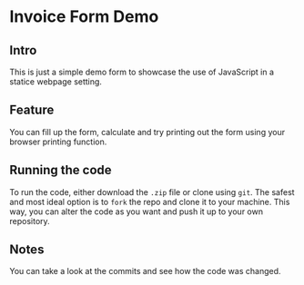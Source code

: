 # Invoice Form Demo
## Intro
This is just a simple demo form to showcase the use of JavaScript in a statice webpage setting. 

## Feature
You can fill up the form, calculate and try printing out the form using your browser printing function.

## Running the code
To run the code, either download the `.zip` file or clone using `git`. The safest and most ideal option is to `fork` the repo and clone it to your machine. This way, you can alter the code as you want and push it up to your own repository.

## Notes
You can take a look at the commits and see how the code was changed.